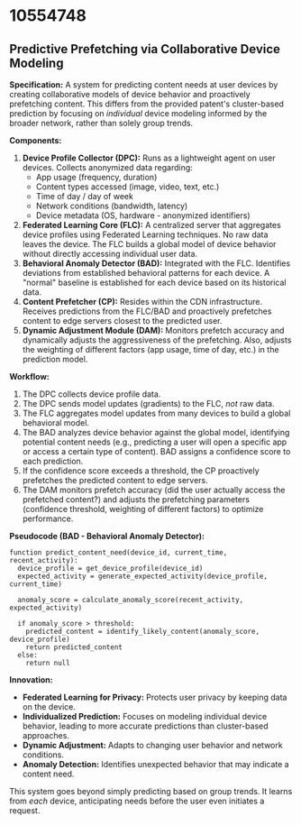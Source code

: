 # 10554748

## Predictive Prefetching via Collaborative Device Modeling

**Specification:** A system for predicting content needs at user devices by creating collaborative models of device behavior and proactively prefetching content. This differs from the provided patent's cluster-based prediction by focusing on *individual* device modeling informed by the broader network, rather than solely group trends.

**Components:**

1.  **Device Profile Collector (DPC):** Runs as a lightweight agent on user devices.  Collects anonymized data regarding:
    *   App usage (frequency, duration)
    *   Content types accessed (image, video, text, etc.)
    *   Time of day / day of week
    *   Network conditions (bandwidth, latency)
    *   Device metadata (OS, hardware - anonymized identifiers)
2.  **Federated Learning Core (FLC):**  A centralized server that aggregates device profiles using Federated Learning techniques.  No raw data leaves the device.  The FLC builds a global model of device behavior without directly accessing individual user data.
3.  **Behavioral Anomaly Detector (BAD):**  Integrated with the FLC. Identifies deviations from established behavioral patterns for each device. A "normal" baseline is established for each device based on its historical data.
4.  **Content Prefetcher (CP):**  Resides within the CDN infrastructure. Receives predictions from the FLC/BAD and proactively prefetches content to edge servers closest to the predicted user.
5.  **Dynamic Adjustment Module (DAM):**  Monitors prefetch accuracy and dynamically adjusts the aggressiveness of the prefetching. Also, adjusts the weighting of different factors (app usage, time of day, etc.) in the prediction model.

**Workflow:**

1.  The DPC collects device profile data.
2.  The DPC sends model updates (gradients) to the FLC, *not* raw data.
3.  The FLC aggregates model updates from many devices to build a global behavioral model.
4.  The BAD analyzes device behavior against the global model, identifying potential content needs (e.g., predicting a user will open a specific app or access a certain type of content).  BAD assigns a confidence score to each prediction.
5.  If the confidence score exceeds a threshold, the CP proactively prefetches the predicted content to edge servers.
6.  The DAM monitors prefetch accuracy (did the user actually access the prefetched content?) and adjusts the prefetching parameters (confidence threshold, weighting of different factors) to optimize performance.

**Pseudocode (BAD - Behavioral Anomaly Detector):**

```pseudocode
function predict_content_need(device_id, current_time, recent_activity):
  device_profile = get_device_profile(device_id)
  expected_activity = generate_expected_activity(device_profile, current_time)

  anomaly_score = calculate_anomaly_score(recent_activity, expected_activity)

  if anomaly_score > threshold:
    predicted_content = identify_likely_content(anomaly_score, device_profile)
    return predicted_content
  else:
    return null
```

**Innovation:**

*   **Federated Learning for Privacy:**  Protects user privacy by keeping data on the device.
*   **Individualized Prediction:** Focuses on modeling individual device behavior, leading to more accurate predictions than cluster-based approaches.
*   **Dynamic Adjustment:** Adapts to changing user behavior and network conditions.
*   **Anomaly Detection:** Identifies unexpected behavior that may indicate a content need.

This system goes beyond simply predicting based on group trends. It learns from *each* device, anticipating needs before the user even initiates a request.